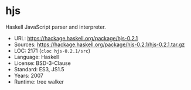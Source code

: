 # hjs

Haskell JavaScript parser and interpreter.

* URL:        https://hackage.haskell.org/package/hjs-0.2.1
* Sources:    https://hackage.haskell.org/package/hjs-0.2.1/hjs-0.2.1.tar.gz
* LOC:        2171 (`cloc hjs-0.2.1/src`)
* Language:   Haskell
* License:    BSD-3-Clause
* Standard:   ES3, JS1.5
* Years:      2007
* Runtime:    tree walker
